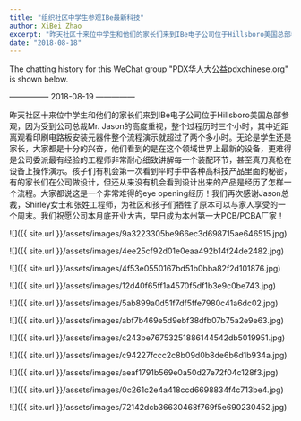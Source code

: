 ```yaml
---
title: "组织社区中学生参观IBe最新科技"
author: XiBei Zhao
excerpt: "昨天社区十来位中学生和他们的家长们来到IBe电子公司位于Hillsboro美国总部参观，因为受到公司总裁Mr. Jason的高度重视，整个过程历时三个小时，其中近距离观看印刷电路板安装元器件整个流程演示就超过了两个多小时。无论是学生还是家长，大家都是十分的兴奋，他们看到的是在这个领域世界上最新的设备，更难得是公司委派最有经验的工程师非常耐心细致讲解每一个装配环节，甚至真刀真枪在设备上操作演示。孩子们有机会第一次看到平时手中各种高科技产品里面的秘密，有的家长们在公司做设计，但还从来没有机会看到设计出来的产品是经历了怎样一个流程。大家都说这是一个非常难得的eye opening经历！我们再次感谢Jason总裁，Shirley女士和张姓工程师，为社区和孩子们牺牲了原本可以与家人享受的一个周末。我们祝愿公司本月底开业大吉，早日成为本州第一大PCB/PCBA厂家！"
date: "2018-08-18"
---
```


The chatting history for this WeChat group "PDX华人大公益pdxchinese.org" is shown below.

—————  2018-08-19  —————

昨天社区十来位中学生和他们的家长们来到IBe电子公司位于Hillsboro美国总部参观，因为受到公司总裁Mr. Jason的高度重视，整个过程历时三个小时，其中近距离观看印刷电路板安装元器件整个流程演示就超过了两个多小时。无论是学生还是家长，大家都是十分的兴奋，他们看到的是在这个领域世界上最新的设备，更难得是公司委派最有经验的工程师非常耐心细致讲解每一个装配环节，甚至真刀真枪在设备上操作演示。孩子们有机会第一次看到平时手中各种高科技产品里面的秘密，有的家长们在公司做设计，但还从来没有机会看到设计出来的产品是经历了怎样一个流程。大家都说这是一个非常难得的eye opening经历！我们再次感谢Jason总裁，Shirley女士和张姓工程师，为社区和孩子们牺牲了原本可以与家人享受的一个周末。我们祝愿公司本月底开业大吉，早日成为本州第一大PCB/PCBA厂家！

![]({{ site.url }}/assets/images/9a3223305be966ec3d698715ae646515.jpg)

![]({{ site.url }}/assets/images/4ee25cf92d01e0eaa492b14f24de2482.jpg)

![]({{ site.url }}/assets/images/4f53e0550167bd51b0bba82f2d101876.jpg)

![]({{ site.url }}/assets/images/12d40f65ff1a4570f5df1b3e9c0be743.jpg)

![]({{ site.url }}/assets/images/5ab899a0d51f7df5ffe7980c41a6dc02.jpg)

![]({{ site.url }}/assets/images/abf7b469e5d9ebf38dfb07b75a2e9e63.jpg)

![]({{ site.url }}/assets/images/c243be76753251886144542db5019951.jpg)

![]({{ site.url }}/assets/images/c94227fccc2c8b09d0b8de6b6d1b934a.jpg)

![]({{ site.url }}/assets/images/aeaf1791b569e0a50d27e72f04c128f3.jpg)

![]({{ site.url }}/assets/images/0c261c2e4a418ccd6698834f4c713be4.jpg)

![]({{ site.url }}/assets/images/72142dcb36630468f769f5e690230452.jpg)
